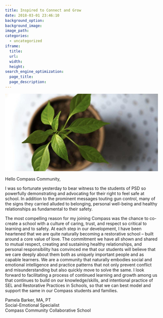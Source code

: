```yaml
---
title: Inspired to Connect and Grow
date: 2018-03-01 23:46:10
background_option: 
background_image: 
image_path:
categories:
  - uncategorized
iframe: 
  title: 
  url:  
  width: 
  height:
search_engine_optimization:
  page_title:
  page_description:
---
```


![](/assets/images/versions/fullsizeoutput-61b---x----940-475x---.jpeg)

Hello Compass Community,

I was so fortunate yesterday to bear witness to the students of PSD so powerfully demonstrating and advocating for their right to feel safe at school. In addition to the prominent messages touting gun control, many of the signs they carried alluded to belonging, personal well-being and healthy relationships as fundamental to their safety.

The most compelling reason for my joining Compass was the chance to co-create a school with a culture of caring, trust, and respect so critical to learning and to safety. At each step in our development, I have been heartened that we are quite naturally becoming a restorative school – built around a core value of love. The commitment we have all shown and shared to mutual respect, creating and sustaining healthy relationships, and personal responsibility has convinced me that our students will believe that we care deeply about them both as uniquely important people and as capable learners. We are a community that naturally embodies social and emotional intelligence and practice patterns that not only prevent conflict and misunderstanding but also quickly move to solve the same. I look forward to facilitating a process of continued learning and growth among us that continues to build on our knowledge/skills, and intentional practice of SEL and Restorative Practices in Schools, so that we can best model and support the same in our Compass students and families.&nbsp;

Pamela Barker, MA, PT<br>Social-Emotional Specialist<br>Compass Community Collaborative School